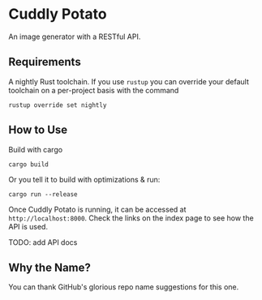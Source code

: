 # Cuddly Potato

An image generator with a RESTful API.


## Requirements

A nightly Rust toolchain. If you use `rustup` you can override your default
toolchain on a per-project basis with the command
```
rustup override set nightly
```


## How to Use

Build with cargo
```
cargo build
```

Or you tell it to build with optimizations & run:
```
cargo run --release
```

Once Cuddly Potato is running, it can be accessed at
`http://localhost:8000`. Check the links on the index page to see how the
API is used.

TODO: add API docs


## Why the Name?

You can thank GitHub's glorious repo name suggestions for this one.
